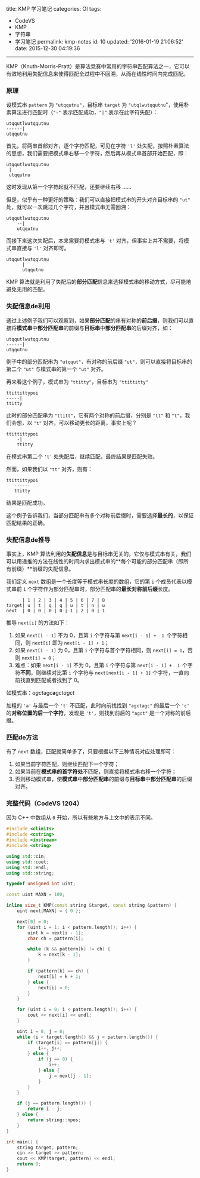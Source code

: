 title: KMP 学习笔记
categories: OI
tags: 
  - CodeVS
  - KMP
  - 字符串
  - 学习笔记
permalink: kmp-notes
id: 10
updated: '2016-01-19 21:06:52'
date: 2015-12-30 04:19:36
---

KMP（Knuth-Morris-Pratt）是算法竞赛中常用的字符串匹配算法之一，它可以有效地利用失配信息来使得匹配全过程中不回溯，从而在线性时间内完成匹配。

<!-- more -->

### 原理
设模式串 `pattern` 为 `"utqqutnu"`，目标串 `target` 为 `"utqlwutqqutnu`"，使用朴素算法进行匹配时（`"-"` 表示匹配成功，`"|"` 表示在此字符失配）：

```
utqqutlwutqqutnu
------|
utqqutnu
```

首先，将两串首部对齐，逐个字符匹配，可见在字符 `'l'` 处失配，按照朴素算法的思想，我们需要把模式串右移一个字符，然后再从模式串首部开始匹配，即：

```
utqqutlwutqqutnu
 |
 utqqutnu
```

这时发现从第一个字符起就不匹配，还要继续右移 ……

但是，似乎有一种更好的策略：我们可以直接把模式串的开头对齐目标串的 `"ut"` 处，就可以一次跳过几个字符，并且模式串无需回溯：

```
utqqutlwutqqutnu
    --|
    utqqutnu
```

而接下来这次失配后，本来需要将模式串与 `'t'` 对齐，但事实上并不需要，将模式串直接与 `'l'` 对齐即可。

```
utqqutlwutqqutnu
      |
      utqqutnu
```

KMP 算法就是利用了失配后的**部分匹配**信息来选择模式串的移动方式，尽可能地避免无用的匹配。

### 失配信息de利用
通过上述例子我们可以观察到，如果**部分匹配**的串有对称的**前后缀**，则我们可以直接将**模式串**中**部分匹配串**的前缀与**目标串**中**部分匹配串**的后缀对齐，如：

```
utqqutlwutqqutnu
------|
utqqutnu
```

例子中的部分匹配串为 `"utqqut"`，有对称的前后缀 `"ut"`，则可以直接将目标串的第二个 `"ut"` 与模式串的第一个 `"ut"` 对齐。

再来看这个例子，模式串为 `"ttitty"`，目标串为 `"ttittitty"`

```
ttittittypoi
-----|
ttitty
```

此时的部分匹配串为 `"ttitt"`，它有两个对称的前后缀，分别是 `"tt"` 和 `"t"`，我们会想，以 `"t"` 对齐，可以移动更长的距离，事实上呢？

```
ttittittypoi
    -|
    ttitty
```

在模式串第二个 `'t'` 处失配后，继续匹配，最终结果是匹配失败。

然而，如果我们以 `"tt"` 对齐，则有：

```
ttittittypoi
   ------
   ttitty
```

结果是匹配成功。

这个例子告诉我们，当部分匹配串有多个对称前后缀时，需要选择**最长的**，以保证匹配结果的正确。

### 失配信息de推导
事实上，KMP 算法利用的**失配信息**是与目标串无关的，它仅与模式串有关，我们可以用递推的方法在线性的时间内求出模式串的**每个可能的部分匹配串（即所有前缀）**前缀的失配信息。

我们定义 `next` 数组是一个长度等于模式串长度的数组，它的第 `i` 个成员代表以模式串前 `i` 个字符作为部分匹配串时，部分匹配串的**最长对称前后缀**长度。

```
      | 1 | 2 | 3 | 4 | 5 | 6 | 7 | 8
target| u | t | q | q | u | t | n | u
next  | 0 | 0 | 0 | 0 | 1 | 2 | 0 | 1
```

推导 `next[i]` 的方法如下：

1. 如果 `next[i - 1]` 不为 0，且第 `i` 个字符与第 `next[i - 1] +　１` 个字符相同，则 `next[i]` 即为 `next[i - 1] + 1`；
2. 如果 `next[i - 1]` 为 0，且第 `i` 个字符与首个字符相同，则 `next[i] = 1`，否则 `next[i] = 0`；
3. 难点：如果 `next[i - 1]` 不为 0，且第 `i` 个字符与第 `next[i - 1] +　１` 个字符**不同**，则继续对比第 `i` 个字符与 `next[next[i - 1] + 1]` 个字符，一直向前找直到匹配或者找到了 0。

如模式串：*agct*agc**a**gct*agct*

加粗的 `'a'` 与最后一个 `'t'` 不匹配，此时向前找找到 `"agctagc"` 的最后一个 `'c'` 的**对称位置的后一个字符**，发现是 `'t'`，则找到前后的 `"agct"` 是一个对称的前后缀。

### 匹配de方法
有了 `next` 数组，匹配就简单多了，只要根据以下三种情况对应处理即可：

1. 如果当前字符匹配，则继续匹配下一个字符；
2. 如果当前在**模式串的首字符处**不匹配，则直接将模式串右移一个字符；
3. 否则移动模式串，使**模式串**中**部分匹配串**的前缀与**目标串**中**部分匹配串**的后缀对齐。

### 完整代码（CodeVS 1204）
因为 C++ 中数组从 `0` 开始，所以有些地方与上文中的表示不同。

```c++
#include <climits>
#include <cstring>
#include <iostream>
#include <string>

using std::cin;
using std::cout;
using std::endl;
using std::string;

typedef unsigned int uint;

const uint MAXN = 100;

inline size_t KMP(const string &target, const string &pattern) {
	uint next[MAXN] = { 0 };

	next[0] = 0;
	for (uint i = 1; i < pattern.length(); i++) {
		uint k = next[i - 1];
		char ch = pattern[i];

		while (k && pattern[k] != ch) {
			k = next[k - 1];
		}

		if (pattern[k] == ch) {
			next[i] = k + 1;
		} else {
			next[i] = 0;
		}
	}

	for (uint i = 0; i < pattern.length(); i++) {
		cout << next[i] << endl;
	}

	uint i = 0, j = 0;
	while (i < target.length() && j < pattern.length()) {
		if (target[i] == pattern[j]) {
			i++, j++;
		} else {
			if (j == 0) {
				i++;
			} else {
				j = next[j - 1];
			}
		}
	}

	if (j == pattern.length()) {
		return i - j;
	} else {
		return string::npos;
	}
}

int main() {
	string target, pattern;
	cin >> target >> pattern;
	cout << KMP(target, pattern) << endl;
	return 0;
}
```